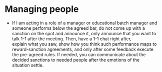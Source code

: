 # Managing people

- If I am acting in a role of a manager or educational batch manager and someone performs below the agreed bar, do not come up with a sanction on the spot and announce it, only announce that you want to talk 1-1 after the meeting. Then, have a 1-1 chat right after,<br>
   explain what you saw, show how you think such performance maps to reward-sanction agreements, and only after some feedback execute<br>
   the pre-agreed rules. If needed, you can communicate about the decided sanctions to needed people after the emotions of the <br>
   situation settle.<br>
